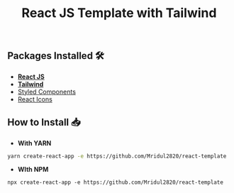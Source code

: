 <div align="center">
    <h1>React JS Template with Tailwind</h1>
</div>

<br />

## Packages Installed 🛠

- **[React JS](https://reactjs.org/)**
- **[Tailwind](https://tailwindcss.com/)**
- [Styled Components](https://styled-components.com/)
- [React Icons](https://react-icons.github.io/react-icons/)

## How to Install 📥

- **With YARN**

```bash
yarn create-react-app -e https://github.com/Mridul2820/react-template
```

- **WIth NPM**

```
npx create-react-app -e https://github.com/Mridul2820/react-template
```
